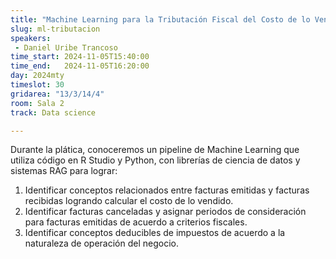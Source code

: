 ```yaml
---
title: "Machine Learning para la Tributación Fiscal del Costo de lo Vendido"
slug: ml-tributacion
speakers:
 - Daniel Uribe Trancoso
time_start: 2024-11-05T15:40:00
time_end:   2024-11-05T16:20:00
day: 2024mty
timeslot: 30
gridarea: "13/3/14/4"
room: Sala 2
track: Data science

---
```


Durante la plática, conoceremos un pipeline de Machine Learning que utiliza código en R Studio y Python, con librerías de ciencia de datos y sistemas RAG para lograr:
1. Identificar conceptos relacionados entre facturas emitidas y facturas recibidas logrando calcular el costo de lo vendido.
2. Identificar facturas canceladas y asignar periodos de consideración para facturas emitidas de acuerdo a criterios fiscales.
3. Identificar conceptos deducibles de impuestos de acuerdo a la naturaleza de operación del negocio.
